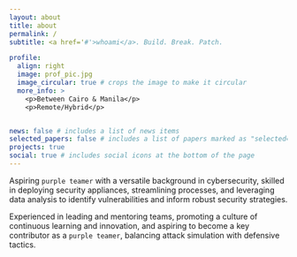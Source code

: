 ```yaml
---
layout: about
title: about
permalink: /
subtitle: <a href='#'>whoami</a>. Build. Break. Patch.

profile:
  align: right
  image: prof_pic.jpg
  image_circular: true # crops the image to make it circular
  more_info: >
    <p>Between Cairo & Manila</p>
    <p>Remote/Hybrid</p>


news: false # includes a list of news items
selected_papers: false # includes a list of papers marked as "selected={true}"
projects: true
social: true # includes social icons at the bottom of the page
---
```

Aspiring `purple teamer` with a versatile background in cybersecurity, skilled in deploying security appliances, streamlining processes, and leveraging data analysis to identify vulnerabilities and inform robust security strategies.

Experienced in leading and mentoring teams, promoting a culture of continuous learning and innovation, and aspiring to become a key contributor as a `purple teamer`, balancing attack simulation with defensive tactics.

<!-- Write your biography here. Tell the world about yourself. Link to your favorite [subreddit](http://reddit.com). You can put a picture in, too. The code is already in, just name your picture `prof_pic.jpg` and put it in the `img/` folder.

Put your address / P.O. box / other info right below your picture. You can also disable any of these elements by editing `profile` property of the YAML header of your `_pages/about.md`. Edit `_bibliography/papers.bib` and Jekyll will render your [publications page](/al-folio/publications/) automatically.

Link to your social media connections, too. This theme is set up to use [Font Awesome icons](https://fontawesome.com/) and [Academicons](https://jpswalsh.github.io/academicons/), like the ones below. Add your Facebook, Twitter, LinkedIn, Google Scholar, or just disable all of them. -->
